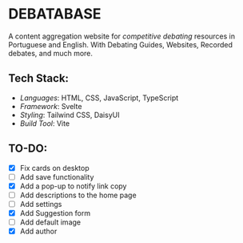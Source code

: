 # DEBATABASE

A content aggregation website for *competitive debating* resources in Portuguese and English.
With Debating Guides, Websites, Recorded debates, and much more.

## Tech Stack:
* *Languages*: HTML, CSS, JavaScript, TypeScript
* *Framework*: Svelte
* *Styling*: Tailwind CSS, DaisyUI
* *Build Tool*: Vite

## TO-DO:
- [X] Fix cards on desktop
- [ ] Add save functionality
- [X] Add a pop-up to notify link copy
- [ ] Add descriptions to the home page
- [ ] Add settings
- [X] Add Suggestion form
- [ ] Add default image
- [X] Add author